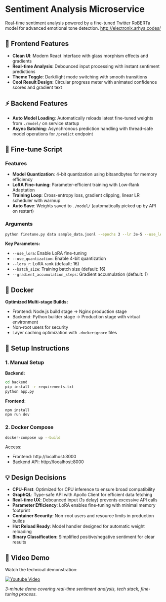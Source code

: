 # Sentiment Analysis Microservice

Real-time sentiment analysis powered by a fine-tuned Twitter RoBERTa model for advanced emotional tone detection.
http://electronix.arhya.codes/

## 🎨 Frontend Features

- **Clean UI**: Modern React interface with glass morphism effects and gradients
- **Real-time Analysis**: Debounced input processing with instant sentiment predictions
- **Theme Toggle**: Dark/light mode switching with smooth transitions
- **Cool Result Design**: Circular progress meter with animated confidence scores and gradient text

## ⚡ Backend Features

- **Auto Model Loading**: Automatically reloads latest fine-tuned weights from `./model/` on service startup
- **Async Batching**: Asynchronous prediction handling with thread-safe model operations for `/predict` endpoint

## 🔧 Fine-tune Script

### Features

- **Model Quantization**: 4-bit quantization using bitsandbytes for memory efficiency
- **LoRA Fine-tuning**: Parameter-efficient training with Low-Rank Adaptation
- **Training Loop**: Cross-entropy loss, gradient clipping, linear LR scheduler with warmup
- **Auto Save**: Weights saved to `./model/` (automatically picked up by API on restart)

### Arguments

```bash
python finetune.py data sample_data.jsonl --epochs 3 --lr 3e-5 --use_lora --use_quantization --lora_r 8 --batch_size 16 --val_split 0.2 --max_length 256
```

**Key Parameters:**

- `--use_lora`: Enable LoRA fine-tuning
- `--use_quantization`: Enable 4-bit quantization
- `--lora_r`: LoRA rank (default: 16)
- `--batch_size`: Training batch size (default: 16)
- `--gradient_accumulation_steps`: Gradient accumulation (default: 1)

## 🐳 Docker

**Optimized Multi-stage Builds:**

- Frontend: Node.js build stage → Nginx production stage
- Backend: Python builder stage → Production stage with virtual environment
- Non-root users for security
- Layer caching optimization with `.dockerignore` files

## 🚀 Setup Instructions

### 1. Manual Setup

**Backend:**

```bash
cd backend
pip install -r requirements.txt
python app.py
```

**Frontend:**

```bash
npm install
npm run dev
```

### 2. Docker Compose

```bash
docker-compose up --build
```

Access:

- Frontend: http://localhost:3000
- Backend API: http://localhost:8000

## 💡 Design Decisions

- **CPU-First**: Optimized for CPU inference to ensure broad compatibility
- **GraphQL**: Type-safe API with Apollo Client for efficient data fetching
- **Real-time UX**: Debounced input (1s delay) prevents excessive API calls
- **Parameter Efficiency**: LoRA enables fine-tuning with minimal memory footprint
- **Container Security**: Non-root users and resource limits in production builds
- **Hot Reload Ready**: Model handler designed for automatic weight reloading
- **Binary Classification**: Simplified positive/negative sentiment for clear results

## 🎥 Video Demo

Watch the technical demonstration:

[![Youtube Video](https://img.shields.io/badge/▶️-Watch%20Demo-red?style=for-the-badge&logo=youtube)](https://youtu.be/vh1p-dsVnco?feature=shared)

_3-minute demo covering real-time sentiment analysis, tech stack, fine-tuning process._
